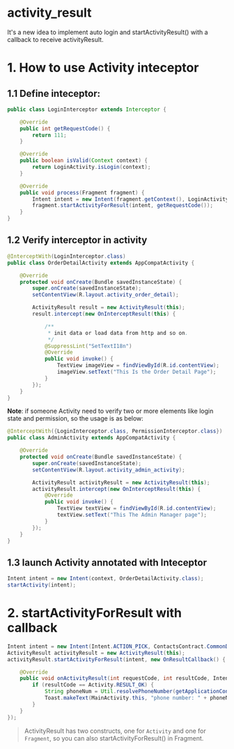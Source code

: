 # activity_result

It's a new idea to implement auto login and startActivityResult() with a callback to receive activityResult.

# 1. How to use Activity inteceptor

## 1.1 Define inteceptor:

```java
public class LoginInterceptor extends Interceptor {

    @Override
    public int getRequestCode() {
        return 111;
    }

    @Override
    public boolean isValid(Context context) {
        return LoginActivity.isLogin(context);
    }

    @Override
    public void process(Fragment fragment) {
        Intent intent = new Intent(fragment.getContext(), LoginActivity.class);
        fragment.startActivityForResult(intent, getRequestCode());
    }
}
```

## 1.2 Verify interceptor in activity

```java
@InterceptWith(LoginInterceptor.class)
public class OrderDetailActivity extends AppCompatActivity {

    @Override
    protected void onCreate(Bundle savedInstanceState) {
        super.onCreate(savedInstanceState);
        setContentView(R.layout.activity_order_detail);

        ActivityResult result = new ActivityResult(this);
        result.intercept(new OnInterceptResult(this) {

            /**
             * init data or load data from http and so on.
             */
            @SuppressLint("SetTextI18n")
            @Override
            public void invoke() {
                TextView imageView = findViewById(R.id.contentView);
                imageView.setText("This Is the Order Detail Page");
            }
        });
    }
}
```

**Note**: if someone Activity need to verify two or more elements like login state and permission, so the usage is as below:

```java
@InterceptWith({LoginInterceptor.class, PermissionInterceptor.class})
public class AdminActivity extends AppCompatActivity {

    @Override
    protected void onCreate(Bundle savedInstanceState) {
        super.onCreate(savedInstanceState);
        setContentView(R.layout.activity_admin_activity);

        ActivityResult activityResult = new ActivityResult(this);
        activityResult.intercept(new OnInterceptResult(this) {
            @Override
            public void invoke() {
                TextView textView = findViewById(R.id.contentView);
                textView.setText("This The Admin Manager page");
            }
        });
    }
}
```

## 1.3 launch Activity annotated with Inteceptor

```java
Intent intent = new Intent(context, OrderDetailActivity.class);
startActivity(intent);
```

# 2. startActivityForResult with callback

```java
Intent intent = new Intent(Intent.ACTION_PICK, ContactsContract.CommonDataKinds.Phone.CONTENT_URI);
ActivityResult activityResult = new ActivityResult(this);
activityResult.startActivityForResult(intent, new OnResultCallback() {

    @Override
    public void onActivityResult(int requestCode, int resultCode, Intent data) {
        if (resultCode == Activity.RESULT_OK) {
            String phoneNum = Util.resolvePhoneNumber(getApplicationContext(), data.getData());
            Toast.makeText(MainActivity.this, "phone number: " + phoneNum, Toast.LENGTH_SHORT).show();
        }
    }
});
```
> ActivityResult has two constructs, one for `Activity` and one for `Fragment`, so you can also startActivityForResult() in Fragment.
